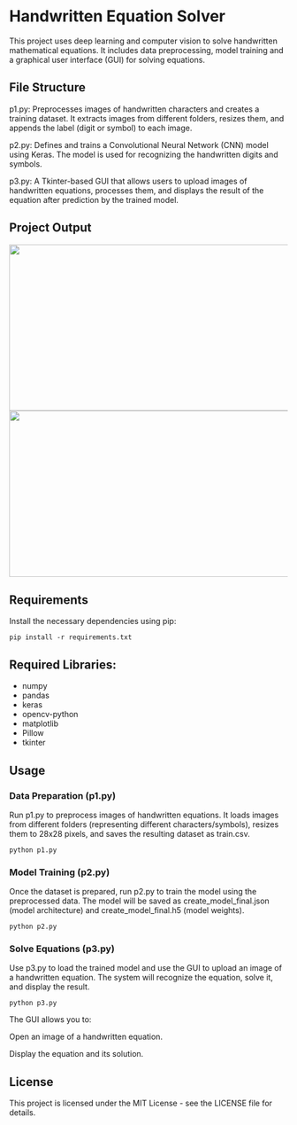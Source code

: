 # Handwritten Equation Solver

This project uses deep learning and computer vision to solve handwritten mathematical equations. It includes data preprocessing, model training and a graphical user interface (GUI) for solving equations.

## File Structure

p1.py: Preprocesses images of handwritten characters and creates a training dataset. It extracts images from different folders, resizes them, and appends the label (digit or symbol) to each image.

p2.py: Defines and trains a Convolutional Neural Network (CNN) model using Keras. The model is used for recognizing the handwritten digits and symbols.

p3.py: A Tkinter-based GUI that allows users to upload images of handwritten equations, processes them, and displays the result of the equation after prediction by the trained model.

## Project Output

<img src="image1.png" width="700" height="300">
<img src="image2.png" width="700" height="300">
  

## Requirements

Install the necessary dependencies using pip:

`pip install -r requirements.txt`

## Required Libraries:

- numpy
- pandas
- keras
- opencv-python
- matplotlib
- Pillow
- tkinter

## Usage

### Data Preparation (p1.py)

Run p1.py to preprocess images of handwritten equations. It loads images from different folders (representing different characters/symbols), resizes them to 28x28 pixels, and saves the resulting dataset as train.csv.

`python p1.py`

### Model Training (p2.py)

Once the dataset is prepared, run p2.py to train the model using the preprocessed data. The model will be saved as create_model_final.json (model architecture) and create_model_final.h5 (model weights).

`python p2.py`

### Solve Equations (p3.py)

Use p3.py to load the trained model and use the GUI to upload an image of a handwritten equation. The system will recognize the equation, solve it, and display the result.

`python p3.py`

The GUI allows you to:

Open an image of a handwritten equation.

Display the equation and its solution.

## License

This project is licensed under the MIT License - see the LICENSE file for details.
